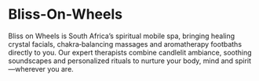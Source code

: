 # Bliss-On-Wheels
Bliss on Wheels is South Africa’s spiritual mobile spa, bringing healing crystal facials, chakra‐balancing massages and aromatherapy footbaths directly to you. Our expert therapists combine candlelit ambiance, soothing soundscapes and personalized rituals to nurture your body, mind and spirit—wherever you are.
